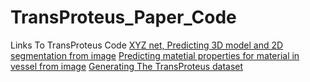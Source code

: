 # TransProteus_Paper_Code
Links To TransProteus Code
[XYZ net, Predicting 3D model and 2D segmentation from image](https://github.com/sagieppel/Predicting-3D-shape-of-liquid-and-objects-inside-transparent-vessels-as-XYZ-map-from-a-single-image)
[Predicting matetial properties for material in vessel from image](https://github.com/sagieppel/Predicting-Material-properties-of-objects-and-liquids-inside-transparent-vessels-from-image)
[Generating The TransProteus dataset](https://github.com/sagieppel/Procedural_Annotated_Images_Generation_Liquid_Transperent_Vessel/)

